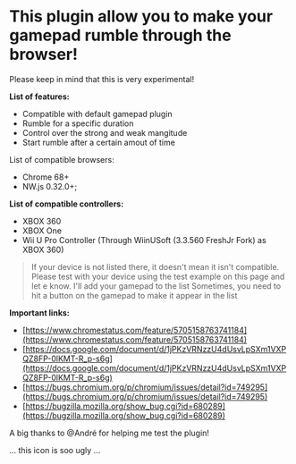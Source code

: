 # This plugin allow you to make your gamepad rumble through the browser!

Please keep in mind that this is very experimental! 

**List of features:**

* Compatible with default gamepad plugin 
* Rumble for a specific duration
* Control over the strong and weak mangitude
* Start rumble after a certain amout of time

List of compatible browsers:

* Chrome 68+
* NW.js 0.32.0+;

**List of compatible controllers:**

* XBOX 360
* XBOX One
* Wii U Pro Controller (Through WiinUSoft (3.3.560 FreshJr Fork) as XBOX 360)

> If your device is not listed there, it doesn't mean it isn't compatible. Please test with your device using the test example on this page and let e know. I'll add your gamepad to the list
> Sometimes, you need to hit a button on the gamepad to make it appear in the list

**Important links:**

* [https://www.chromestatus.com/feature/5705158763741184](https://www.chromestatus.com/feature/5705158763741184)
* [https://docs.google.com/document/d/1jPKzVRNzzU4dUsvLpSXm1VXPQZ8FP-0lKMT-R_p-s6g](https://docs.google.com/document/d/1jPKzVRNzzU4dUsvLpSXm1VXPQZ8FP-0lKMT-R_p-s6g)
* [https://bugs.chromium.org/p/chromium/issues/detail?id=749295](https://bugs.chromium.org/p/chromium/issues/detail?id=749295)
* [https://bugzilla.mozilla.org/show_bug.cgi?id=680289](https://bugzilla.mozilla.org/show_bug.cgi?id=680289)

A big thanks to @André for helping me test the plugin!


... this icon is soo ugly ...
